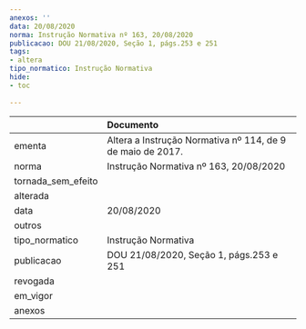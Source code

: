 ```yaml
---
anexos: ''
data: 20/08/2020
norma: Instrução Normativa nº 163, 20/08/2020
publicacao: DOU 21/08/2020, Seção 1, págs.253 e 251
tags:
- altera
tipo_normatico: Instrução Normativa
hide: 
- toc 
 
---
```


|                    | Documento                                                  |
|:-------------------|:-----------------------------------------------------------|
| ementa             | Altera a Instrução Normativa nº 114, de 9 de maio de 2017. |
| norma              | Instrução Normativa nº 163, 20/08/2020                     |
| tornada_sem_efeito |                                                            |
| alterada           |                                                            |
| data               | 20/08/2020                                                 |
| outros             |                                                            |
| tipo_normatico     | Instrução Normativa                                        |
| publicacao         | DOU 21/08/2020, Seção 1, págs.253 e 251                    |
| revogada           |                                                            |
| em_vigor           |                                                            |
| anexos             |                                                            |